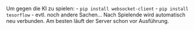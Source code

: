 Um gegen die KI zu spielen:
    - `pip install websocket-client`
    - `pip install tesorflow`
    - evtl. noch andere Sachen...
Nach Spielende wird automatisch neu verbunden.
Am besten läuft der Server schon vor Ausführung.
